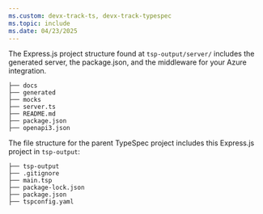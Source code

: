 ```yaml
---
ms.custom: devx-track-ts, devx-track-typespec
ms.topic: include
ms.date: 04/23/2025
---
```

The Express.js project structure found at `tsp-output/server/` includes the generated server, the package.json, and the middleware for your Azure integration. 

```console
├── docs
├── generated
├── mocks
├── server.ts
├── README.md
├── package.json
├── openapi3.json
```

The file structure for the parent TypeSpec project includes this Express.js project in `tsp-output`:

```console
├── tsp-output
├── .gitignore
├── main.tsp
├── package-lock.json
├── package.json
├── tspconfig.yaml
```